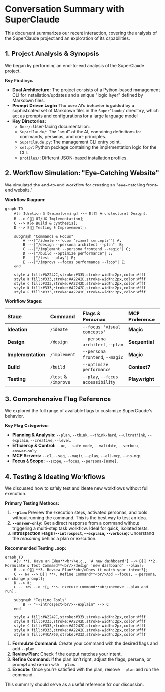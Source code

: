 # Conversation Summary with SuperClaude

This document summarizes our recent interaction, covering the analysis of the SuperClaude project and an exploration of its capabilities.

## 1. Project Analysis & Synopsis

We began by performing an end-to-end analysis of the SuperClaude project.

**Key Findings:**

*   **Dual Architecture:** The project consists of a Python-based management CLI for installation/updates and a unique "logic layer" defined by Markdown files.
*   **Prompt-Driven Logic:** The core AI's behavior is guided by a sophisticated set of Markdown files in the `SuperClaude/` directory, which act as prompts and configurations for a large language model.
*   **Key Directories:**
    *   `Docs/`: User-facing documentation.
    *   `SuperClaude/`: The "soul" of the AI, containing definitions for commands, personas, and core principles.
    *   `SuperClaude.py`: The management CLI entry point.
    *   `setup/`: Python package containing the implementation logic for the CLI.
    *   `profiles/`: Different JSON-based installation profiles.

## 2. Workflow Simulation: "Eye-Catching Website"

We simulated the end-to-end workflow for creating an "eye-catching front-end website."

**Workflow Diagram:**

```mermaid
graph TD
    A[💡 Ideation & Brainstorming] --> B[🏗️ Architectural Design];
    B --> C[🎨 UI/UX Implementation];
    C --> D[⚙️ Build & Synthesis];
    D --> E[🧪 Testing & Improvement];

    subgraph "Commands & Focus"
        A ---|"/ideate --focus 'visual concepts'"| A;
        B ---|"/design --persona architect --plan"| B;
        C ---|"/implement --persona frontend --magic"| C;
        D ---|"/build --optimize performance"| D;
        E ---|"/test --play"| E;
        E ---|"/improve --focus performance --loop"| E;
    end

    style A fill:#A2242C,stroke:#333,stroke-width:2px,color:#fff
    style B fill:#333,stroke:#A2242C,stroke-width:2px,color:#fff
    style C fill:#333,stroke:#A2242C,stroke-width:2px,color:#fff
    style D fill:#333,stroke:#A2242C,stroke-width:2px,color:#fff
    style E fill:#333,stroke:#A2242C,stroke-width:2px,color:#fff
```

**Workflow Stages:**

| Stage | Command | Flags & Personas | MCP Preference |
| :--- | :--- | :--- | :--- |
| **Ideation** | `/ideate` | `--focus 'visual concepts'` | **Magic** |
| **Design** | `/design` | `--persona architect`, `--plan` | **Sequential** |
| **Implementation**| `/implement`| `--persona frontend`, `--magic`| **Magic** |
| **Build** | `/build` | `--optimize performance` | **Context7** |
| **Testing** | `/test` & `/improve`| `--play`, `--focus accessibility`| **Playwright** |

## 3. Comprehensive Flag Reference

We explored the full range of available flags to customize SuperClaude's behavior.

**Key Flag Categories:**

*   **Planning & Analysis:** `--plan`, `--think`, `--think-hard`, `--ultrathink`, `--explain`, `--creative`, `--level`.
*   **Efficiency & Control:** `--uc`, `--safe-mode`, `--validate`, `--verbose`, `--answer-only`.
*   **MCP Servers:** `--c7`, `--seq`, `--magic`, `--play`, `--all-mcp`, `--no-mcp`.
*   **Focus & Scope:** `--scope`, `--focus`, `--persona-[name]`.

## 4. Testing & Ideating Workflows

We discussed how to safely test and ideate new workflows without full execution.

**Primary Testing Methods:**

1.  **`--plan`:** Preview the execution steps, activated personas, and tools without running the command. This is the best way to test an idea.
2.  **`--answer-only`:** Get a direct response from a command without triggering a multi-step task workflow. Ideal for quick, isolated tests.
3.  **Introspection Flags (`--introspect`, `--explain`, `--verbose`):** Understand the *reasoning* behind a plan or execution.

**Recommended Testing Loop:**

```mermaid
graph TD
    A[💡 **1. Have an Idea**<br/>e.g., 'A new dashboard'] --> B[🧪 **2. Formulate & Test Command**<br/>/design 'new dashboard' --plan];
    B --> C{📝 **3. Review Plan**<br/>Does it match your intent?};
    C -- No --> D[🔄 **4. Refine Command**<br/>Add --focus, --persona, or change prompt];
    D --> B;
    C -- Yes --> E[🚀 **5. Execute Command**<br/>Remove --plan and run];

    subgraph "Testing Tools"
        B -- "--introspect<br/>--explain" --> C
    end

    style A fill:#A2242C,stroke:#333,stroke-width:2px,color:#fff
    style B fill:#333,stroke:#A2242C,stroke-width:2px,color:#fff
    style C fill:#333,stroke:#A2242C,stroke-width:2px,color:#fff
    style D fill:#333,stroke:#A2242C,stroke-width:2px,color:#fff
    style E fill:#4CAF50,stroke:#333,stroke-width:2px,color:#fff
```

1.  **Formulate Command:** Create your command with the desired flags and add `--plan`.
2.  **Review Plan:** Check if the output matches your intent.
3.  **Refine Command:** If the plan isn't right, adjust the flags, persona, or prompt and re-run with `--plan`.
4.  **Execute:** Once you're satisfied with the plan, remove `--plan` and run the command.

This summary should serve as a useful reference for our discussion. 